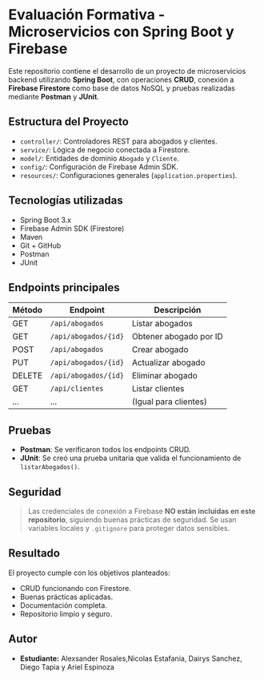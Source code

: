 # Evaluación Formativa - Microservicios con Spring Boot y Firebase

Este repositorio contiene el desarrollo de un proyecto de microservicios backend utilizando **Spring Boot**, con operaciones **CRUD**, conexión a **Firebase Firestore** como base de datos NoSQL y pruebas realizadas mediante **Postman** y **JUnit**.

##  Estructura del Proyecto

- `controller/`: Controladores REST para abogados y clientes.
- `service/`: Lógica de negocio conectada a Firestore.
- `model/`: Entidades de dominio `Abogado` y `Cliente`.
- `config/`: Configuración de Firebase Admin SDK.
- `resources/`: Configuraciones generales (`application.properties`).

##  Tecnologías utilizadas

- Spring Boot 3.x
- Firebase Admin SDK (Firestore)
- Maven
- Git + GitHub
- Postman
- JUnit

##  Endpoints principales

| Método | Endpoint | Descripción |
|--------|----------|-------------|
| GET    | `/api/abogados`         | Listar abogados |
| GET    | `/api/abogados/{id}`    | Obtener abogado por ID |
| POST   | `/api/abogados`         | Crear abogado |
| PUT    | `/api/abogados/{id}`    | Actualizar abogado |
| DELETE | `/api/abogados/{id}`    | Eliminar abogado |
| GET    | `/api/clientes`         | Listar clientes |
| ...    | ...                      | (Igual para clientes) |

##  Pruebas

- **Postman**: Se verificaron todos los endpoints CRUD.
- **JUnit**: Se creó una prueba unitaria que valida el funcionamiento de `listarAbogados()`.

##  Seguridad

>  Las credenciales de conexión a Firebase **NO están incluidas en este repositorio**, siguiendo buenas prácticas de seguridad. Se usan variables locales y `.gitignore` para proteger datos sensibles.

## Resultado

El proyecto cumple con los objetivos planteados:
- CRUD funcionando con Firestore.
- Buenas prácticas aplicadas.
- Documentación completa.
- Repositorio limpio y seguro.

##  Autor

- **Estudiante:** Alexsander Rosales,Nicolas Estafania, Dairys Sanchez, Diego Tapia y Ariel Espinoza


